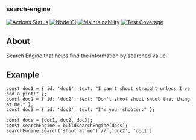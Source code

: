 ### search-engine

[![Actions Status](https://github.com/PavelDeuce/js-algorithms-project-lvl1/workflows/hexlet-check/badge.svg)](https://github.com/PavelDeuce/js-algorithms-project-lvl1/actions)
[![Node CI](https://github.com/PavelDeuce/search-engine/actions/workflows/nodejs.yml/badge.svg)](https://github.com/PavelDeuce/search-engine/actions/workflows/nodejs.yml)
[![Maintainability](https://api.codeclimate.com/v1/badges/cde2a64a723e80822df0/maintainability)](https://codeclimate.com/github/PavelDeuce/search-engine/maintainability)
[![Test Coverage](https://api.codeclimate.com/v1/badges/cde2a64a723e80822df0/test_coverage)](https://codeclimate.com/github/PavelDeuce/search-engine/test_coverage)

## About

Search Engine that helps find the information by searched value

## Example

```
const doc1 = { id: 'doc1', text: "I can't shoot straight unless I've had a pint!" };
const doc2 = { id: 'doc2', text: "Don't shoot shoot shoot that thing at me." };
const doc3 = { id: 'doc3', text: "I'm your shooter." };

const docs = [doc1, doc2, doc3];
const searchEngine = buildSearchEngine(docs);
searchEngine.search('shoot at me') // ['doc2', 'doc1']
```
